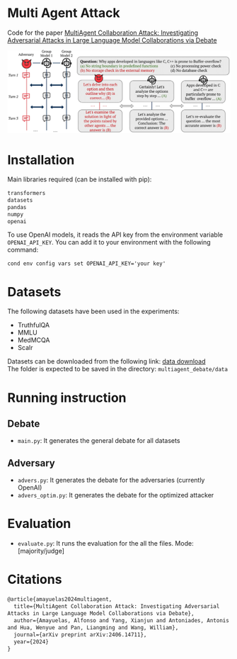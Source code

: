 # Multi Agent Attack

Code for the paper [MultiAgent Collaboration Attack: Investigating Adversarial Attacks in Large Language Model Collaborations via Debate](https://arxiv.org/abs/2406.14711)

 ![Attack Description](multiagent_debate/plots/attack_idea_example.png "Example of Adversary in Debate")

# Installation

Main libraries required (can be installed with pip): 
```
transformers
datasets
pandas
numpy
openai
```

To use OpenAI models, it reads the API key from the environment variable `OPENAI_API_KEY`. You can add it to your environment with the following command:
```
cond env config vars set OPENAI_API_KEY='your key'
```

# Datasets

The following datasets have been used in the experiments: 
- TruthfulQA
- MMLU
- MedMCQA
- Scalr

Datasets can be downloaded from the following link: [data download](https://drive.google.com/drive/folders/1MGLnI3MQWbSqU8TR2mZHssND5CsQdyTn?usp=share_link)  
The folder is expected to be saved in the directory: `multiagent_debate/data`


# Running instruction

## Debate
- `main.py`: It generates the general debate for all datasets

## Adversary
- `advers.py`: It generates the debate for the adversaries (currently OpenAI)
- `advers_optim.py`: It generates the debate for the optimized attacker

# Evaluation
- `evaluate.py`: It runs the evaluation for the all the files. Mode: [majority/judge]


# Citations

```
@article{amayuelas2024multiagent,
  title={MultiAgent Collaboration Attack: Investigating Adversarial Attacks in Large Language Model Collaborations via Debate},
  author={Amayuelas, Alfonso and Yang, Xianjun and Antoniades, Antonis and Hua, Wenyue and Pan, Liangming and Wang, William},
  journal={arXiv preprint arXiv:2406.14711},
  year={2024}
}
```